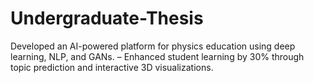# Undergraduate-Thesis
Developed an AI-powered platform for physics education using deep learning, NLP, and GANs. – Enhanced student learning by 30% through topic prediction and interactive 3D visualizations.
